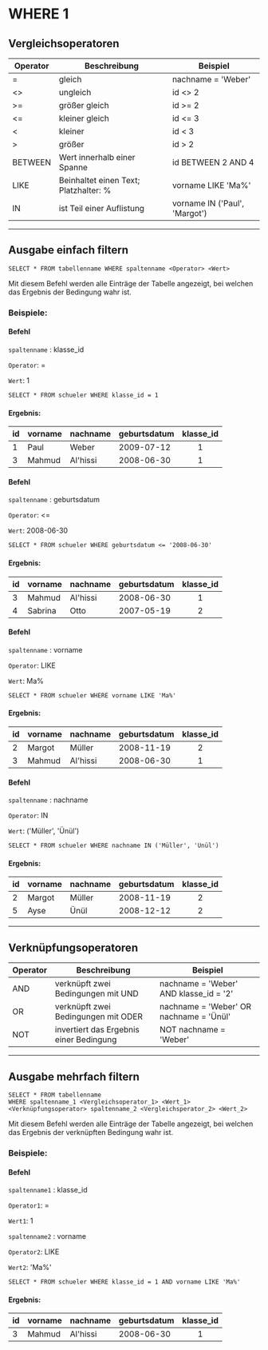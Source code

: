 # WHERE 1

## Vergleichsoperatoren

| Operator| Beschreibung | Beispiel |
| -------- | -------- | ------ |
| =     | gleich     | nachname = 'Weber' | 
| <>     | ungleich     | id <> 2  |
| >=     | größer gleich     | id >= 2  |
| <=     | kleiner gleich     | id <= 3   |
| <     | kleiner     | id < 3 |
| >     | größer     | id > 2 |
| BETWEEN     | Wert innerhalb einer Spanne     | id BETWEEN 2 AND 4   |
| LIKE     | Beinhaltet einen Text; Platzhalter: %     | vorname LIKE 'Ma%'  |
| IN     | ist Teil einer Auflistung     | vorname IN ('Paul', 'Margot')



---


## Ausgabe einfach filtern

```
SELECT * FROM tabellenname WHERE spaltenname <Operator> <Wert>
```



Mit diesem Befehl werden alle Einträge der Tabelle angezeigt, bei welchen das Ergebnis der Bedingung wahr ist.

### Beispiele:

#### Befehl
`spaltenname` : klasse_id

`Operator`: =

`Wert`: 1


<a class="runSqlVerineM1" href="https://sulkar.github.io/SQLverine/" target="_blank"><i class="fa fa-2x fa-arrow-right" ></i></a>
```
SELECT * FROM schueler WHERE klasse_id = 1
```

#### Ergebnis:

|id| vorname   | nachname | geburtsdatum | klasse_id | 
|--|--------   | -------- | ------------ | :-------: |
|1 | Paul      | Weber    | 2009-07-12   |     1     |
|3 | Mahmud    | Al'hissi | 2008-06-30   |     1     |

#### Befehl
`spaltenname` : geburtsdatum

`Operator`: <=

`Wert`: 2008-06-30

<a class="runSqlVerineM1" href="https://sulkar.github.io/SQLverine/" target="_blank"><i class="fa fa-2x fa-arrow-right" ></i></a>
```
SELECT * FROM schueler WHERE geburtsdatum <= '2008-06-30'
```

#### Ergebnis:

|id| vorname   | nachname | geburtsdatum | klasse_id | 
|--|--------   | -------- | ------------ | :-------: |
|3 | Mahmud    | Al'hissi | 2008-06-30   |     1     |
|4 | Sabrina   |  Otto    | 2007-05-19   |     2     |


#### Befehl
`spaltenname` : vorname

`Operator`: LIKE

`Wert`: Ma%

<a class="runSqlVerineM1" href="https://sulkar.github.io/SQLverine/" target="_blank"><i class="fa fa-2x fa-arrow-right" ></i></a>
```
SELECT * FROM schueler WHERE vorname LIKE 'Ma%'
```

#### Ergebnis:

|id| vorname   | nachname | geburtsdatum | klasse_id | 
|--|--------   | -------- | ------------ | :-------: |
|2 | Margot    | Müller   | 2008-11-19   |     2     |
|3 | Mahmud    | Al'hissi | 2008-06-30   |     1     |


#### Befehl
`spaltenname` : nachname

`Operator`: IN

`Wert`: ('Müller', 'Ünül')

<a class="runSqlVerineM1" href="https://sulkar.github.io/SQLverine/" target="_blank"><i class="fa fa-2x fa-arrow-right" ></i></a>
```
SELECT * FROM schueler WHERE nachname IN ('Müller', 'Ünül')
```

#### Ergebnis:

|id| vorname   | nachname | geburtsdatum | klasse_id | 
|--|--------   | -------- | ------------ | :-------: |
|2 | Margot    | Müller   | 2008-11-19   |     2     |
|5 | Ayse      | Ünül     | 2008-12-12   |     2     |



---


## Verknüpfungsoperatoren
| Operator| Beschreibung | Beispiel |
| -------- | -------- | ------ |
| AND     | verknüpft zwei Bedingungen mit UND  | nachname = 'Weber' AND klasse_id = '2' | 
| OR    |  verknüpft zwei Bedingungen mit  ODER   | nachname = 'Weber' OR nachname = 'Ünül'  |
| NOT     | invertiert das Ergebnis einer Bedingung     | NOT nachname = 'Weber'  |



---


## Ausgabe mehrfach filtern

```
SELECT * FROM tabellenname 
WHERE spaltenname_1 <Vergleichsoperator_1> <Wert_1>
<Verknüpfungsoperator> spaltenname_2 <Vergleichsperator_2> <Wert_2> 
```



Mit diesem Befehl werden alle Einträge der Tabelle angezeigt, bei welchen das Ergebnis der verknüpften Bedingung wahr ist.

### Beispiele:

#### Befehl
`spaltenname1` : klasse_id

`Operator1`: =

`Wert1`: 1

`spaltenname2` : vorname

`Operator2`: LIKE

`Wert2`: 'Ma%'

<a class="runSqlVerineM1" href="https://sulkar.github.io/SQLverine/" target="_blank"><i class="fa fa-2x fa-arrow-right" ></i></a>
```
SELECT * FROM schueler WHERE klasse_id = 1 AND vorname LIKE 'Ma%'
```

#### Ergebnis:
|id| vorname   | nachname | geburtsdatum | klasse_id | 
|--|--------   | -------- | ------------ | :-------: |
|3 | Mahmud    | Al'hissi | 2008-06-30   |     1     |

